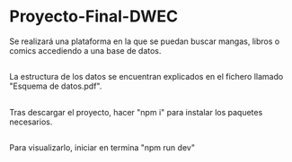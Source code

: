# Proyecto-Final-DWEC
Se realizará una plataforma en la que se puedan buscar mangas, libros o comics accediendo a una base de datos.
##
 La estructura de los datos se encuentran explicados en el fichero llamado "Esquema de datos.pdf".
##
 Tras descargar el proyecto, hacer "npm i" para instalar los paquetes necesarios.
##
 Para visualizarlo, iniciar en termina "npm run dev"
